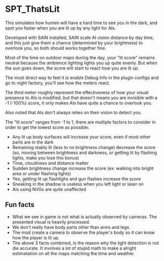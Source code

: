 # SPT_ThatsLit

This simulates how humen will have a hard time to see you in the dark, and spot you faster when you are lit up by any light for AIs.

Developed with SAIN installed, SAIN scale AI vision distance by day time, and this just give them a chance (determined by your brightness) to overlook you, so both should works together fine.

Most of the time on outdoor maps during the day, your "lit score" remains neutral because the ambience lighting lights you up quite evenly. But when the sun goes down, the score will start to react how you are lit up.

The most direct way to feel it is enable Debug Info in the plugin configs and go to night factory, you'll see how the meters react.

The third meter roughly represent the effectiveness of how your visual presence to AIs is modified, but that doesn't means you are invisible with a -1 (-100%) score, it only makes AIs have quite a chance to overlook you.

Also noted that AIs don't always relies on their vision to detect you.

The "lit score" ranges from -1 to 1, there are multiple factors to consider in order to get the lowest score as possible:

- Any lit up body surfaces will increase your score, even if most other parts are in the dark
- Remaining stably lit (less to no brightness change) decrease the score (so, moving between brightness and darkness, or getting lit by flashing lights, make you lose this bonus)
- Time, cloudiness and distance matter
- Sudden brightness change increase the score (ex: walking into bright area or under flashing lights)
- Yes, getting lit up flashlighs and gun flashes increase the score
- Sneaking in the shadow is useless when you left light or laser on
- AIs using NVGs are quite unaffected

## Fun facts

- What we see in game is not what is actually observed by cameras. The presented visual is heavily processed.
- We don't really have body parts other than arms and legs.
- The mod create a camera to observe the player's body so it can know how the player is lit up.
- The above 3 facts combined, is the reason why the light detection is not die accurate. It involves a lot of stupid math to make a alright estimatation on all the maps matching the time and weather.
